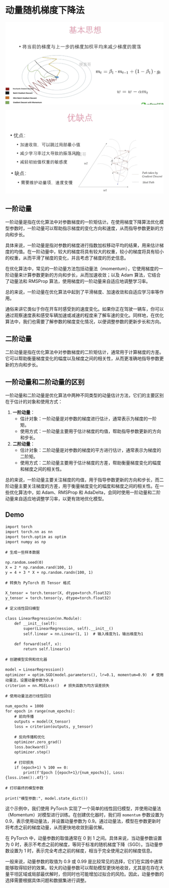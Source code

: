 # 动量随机梯度下降法



![](Images/31.png)





![](Images/32.png)

## 一阶动量

一阶动量是指在优化算法中对参数梯度的一阶矩估计。在使用梯度下降算法优化模型参数时，一阶动量可以帮助指示梯度的变化方向和速度，从而指导参数更新的方向和步长。



具体来说，一阶动量是指对参数的梯度进行指数加权移动平均的结果，用来估计梯度的均值。在一阶动量中，较大的梯度将具有较大的权重，较小的梯度将具有较小的权重，从而平滑了梯度的变化，并且考虑了梯度的历史信息。

在优化算法中，常见的一阶动量方法包括动量法（momentum），它使用梯度的一阶动量来计算参数更新的方向和步长，从而加速收敛；以及 Adam 算法，它结合了动量法和 RMSProp 算法，使用梯度的一阶动量来自适应地调整学习率。

总的来说，一阶动量在优化算法中起到了平滑梯度、加速收敛和自适应学习率等作用。



通俗来讲它类似于你在开车时感受到的速度变化。如果你正在驾驶一辆车，你可以通过观察速度表和感受车辆加速或减速的程度来了解车速的变化。同样地，在优化算法中，我们也需要了解参数的梯度变化情况，以便调整参数的更新步长和方向。



## 二阶动量

二阶动量是指在优化算法中对参数梯度的二阶矩估计，通常用于计算梯度的方差。它可以帮助衡量梯度变化的幅度以及梯度之间的相关性，从而更准确地指导参数更新的方向和步长。



## 一阶动量和二阶动量的区别

一阶动量和二阶动量是优化算法中两种不同类型的动量估计方法，它们的主要区别在于估计的对象和使用方式：

1. **一阶动量**：
   - 估计对象：一阶动量是对参数的梯度进行估计，通常表示为梯度的一阶矩。
   - 使用方式：一阶动量主要用于估计梯度的均值，帮助指导参数更新的方向和步长。
2. **二阶动量**：
   - 估计对象：二阶动量是对参数的梯度的平方进行估计，通常表示为梯度的二阶矩。
   - 使用方式：二阶动量主要用于估计梯度的方差，帮助衡量梯度变化的幅度和梯度之间的相关性。

总的来说，一阶动量主要关注梯度的均值，用于指导参数更新的方向和步长，而二阶动量主要关注梯度的方差，用于衡量梯度变化的幅度和梯度之间的相关性。在一些优化算法中，如 Adam、RMSProp 和 AdaDelta，会同时使用一阶动量和二阶动量来自适应地调整学习率，以更有效地优化模型。



## Demo



```
import torch
import torch.nn as nn
import torch.optim as optim
import numpy as np

# 生成一些样本数据

np.random.seed(0)
X = 2 * np.random.rand(100, 1)
y = 4 + 3 * X + np.random.randn(100, 1)

# 转换为 PyTorch 的 Tensor 格式

X_tensor = torch.tensor(X, dtype=torch.float32)
y_tensor = torch.tensor(y, dtype=torch.float32)

# 定义线性回归模型

class LinearRegression(nn.Module):
    def __init__(self):
        super(LinearRegression, self).__init__()
        self.linear = nn.Linear(1, 1)  # 输入维度为1，输出维度为1

    def forward(self, x):
        return self.linear(x)

# 创建模型实例和优化器

model = LinearRegression()
optimizer = optim.SGD(model.parameters(), lr=0.1, momentum=0.9)  # 使用动量法，设置动量参数为0.9
criterion = nn.MSELoss()  # 损失函数为均方误差损失

# 使用动量法进行线性回归

num_epochs = 1000
for epoch in range(num_epochs):
    # 前向传播
    outputs = model(X_tensor)
    loss = criterion(outputs, y_tensor)

    # 反向传播和优化
    optimizer.zero_grad()
    loss.backward()
    optimizer.step()
    
    # 打印损失
    if (epoch+1) % 100 == 0:
        print(f'Epoch [{epoch+1}/{num_epochs}], Loss: {loss.item():.4f}')

# 打印最终的模型参数

print("模型参数:", model.state_dict())
```

这个示例中，我们使用 PyTorch 实现了一个简单的线性回归模型，并使用动量法（Momentum）对模型进行训练。在创建优化器时，我们将 `momentum` 参数设置为 0.9，表示使用动量法，并设置动量参数为 0.9。通过动量法，模型在参数更新时将考虑之前的梯度动量，从而更快地收敛到最优解。



在 PyTorch 中，动量参数的取值通常在 0 到 1 之间。具体来说，当动量参数设置为 0 时，表示不考虑之前的梯度，等同于标准的随机梯度下降（SGD）。当动量参数设置为 1 时，表示完全考虑之前的梯度，相当于完全使用之前的梯度信息。



一般来说，动量参数的取值为 0.9 或 0.99 是比较常见的选择，它们在实践中通常能够取得较好的效果。较大的动量参数可以帮助模型更快地收敛，尤其是在存在大量平坦区域或局部最优解时，但同时也可能增加过拟合的风险。因此，动量参数的选择需要根据具体问题和数据集进行调整。